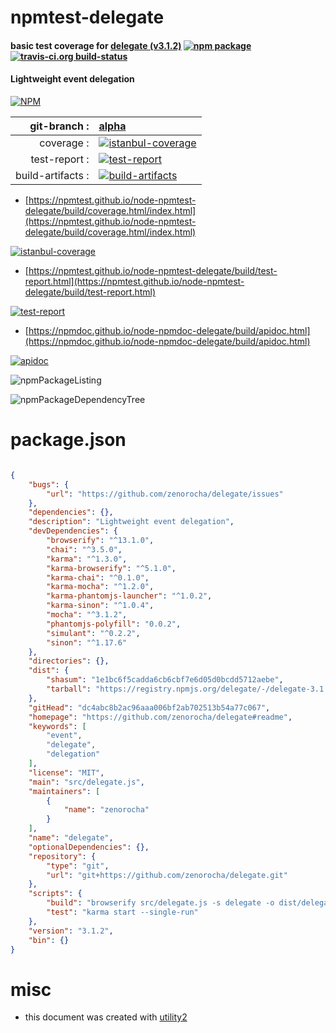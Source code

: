 # npmtest-delegate

#### basic test coverage for  [delegate (v3.1.2)](https://github.com/zenorocha/delegate#readme)  [![npm package](https://img.shields.io/npm/v/npmtest-delegate.svg?style=flat-square)](https://www.npmjs.org/package/npmtest-delegate) [![travis-ci.org build-status](https://api.travis-ci.org/npmtest/node-npmtest-delegate.svg)](https://travis-ci.org/npmtest/node-npmtest-delegate)

#### Lightweight event delegation

[![NPM](https://nodei.co/npm/delegate.png?downloads=true&downloadRank=true&stars=true)](https://www.npmjs.com/package/delegate)

| git-branch : | [alpha](https://github.com/npmtest/node-npmtest-delegate/tree/alpha)|
|--:|:--|
| coverage : | [![istanbul-coverage](https://npmtest.github.io/node-npmtest-delegate/build/coverage.badge.svg)](https://npmtest.github.io/node-npmtest-delegate/build/coverage.html/index.html)|
| test-report : | [![test-report](https://npmtest.github.io/node-npmtest-delegate/build/test-report.badge.svg)](https://npmtest.github.io/node-npmtest-delegate/build/test-report.html)|
| build-artifacts : | [![build-artifacts](https://npmtest.github.io/node-npmtest-delegate/glyphicons_144_folder_open.png)](https://github.com/npmtest/node-npmtest-delegate/tree/gh-pages/build)|

- [https://npmtest.github.io/node-npmtest-delegate/build/coverage.html/index.html](https://npmtest.github.io/node-npmtest-delegate/build/coverage.html/index.html)

[![istanbul-coverage](https://npmtest.github.io/node-npmtest-delegate/build/screenCapture.buildCi.browser.%252Ftmp%252Fbuild%252Fcoverage.lib.html.png)](https://npmtest.github.io/node-npmtest-delegate/build/coverage.html/index.html)

- [https://npmtest.github.io/node-npmtest-delegate/build/test-report.html](https://npmtest.github.io/node-npmtest-delegate/build/test-report.html)

[![test-report](https://npmtest.github.io/node-npmtest-delegate/build/screenCapture.buildCi.browser.%252Ftmp%252Fbuild%252Ftest-report.html.png)](https://npmtest.github.io/node-npmtest-delegate/build/test-report.html)

- [https://npmdoc.github.io/node-npmdoc-delegate/build/apidoc.html](https://npmdoc.github.io/node-npmdoc-delegate/build/apidoc.html)

[![apidoc](https://npmdoc.github.io/node-npmdoc-delegate/build/screenCapture.buildCi.browser.%252Ftmp%252Fbuild%252Fapidoc.html.png)](https://npmdoc.github.io/node-npmdoc-delegate/build/apidoc.html)

![npmPackageListing](https://npmtest.github.io/node-npmtest-delegate/build/screenCapture.npmPackageListing.svg)

![npmPackageDependencyTree](https://npmtest.github.io/node-npmtest-delegate/build/screenCapture.npmPackageDependencyTree.svg)



# package.json

```json

{
    "bugs": {
        "url": "https://github.com/zenorocha/delegate/issues"
    },
    "dependencies": {},
    "description": "Lightweight event delegation",
    "devDependencies": {
        "browserify": "^13.1.0",
        "chai": "^3.5.0",
        "karma": "^1.3.0",
        "karma-browserify": "^5.1.0",
        "karma-chai": "^0.1.0",
        "karma-mocha": "^1.2.0",
        "karma-phantomjs-launcher": "^1.0.2",
        "karma-sinon": "^1.0.4",
        "mocha": "^3.1.2",
        "phantomjs-polyfill": "0.0.2",
        "simulant": "^0.2.2",
        "sinon": "^1.17.6"
    },
    "directories": {},
    "dist": {
        "shasum": "1e1bc6f5cadda6cb6cbf7e6d05d0bcdd5712aebe",
        "tarball": "https://registry.npmjs.org/delegate/-/delegate-3.1.2.tgz"
    },
    "gitHead": "dc4abc8b2ac96aaa006bf2ab702513b54a77c067",
    "homepage": "https://github.com/zenorocha/delegate#readme",
    "keywords": [
        "event",
        "delegate",
        "delegation"
    ],
    "license": "MIT",
    "main": "src/delegate.js",
    "maintainers": [
        {
            "name": "zenorocha"
        }
    ],
    "name": "delegate",
    "optionalDependencies": {},
    "repository": {
        "type": "git",
        "url": "git+https://github.com/zenorocha/delegate.git"
    },
    "scripts": {
        "build": "browserify src/delegate.js -s delegate -o dist/delegate.js",
        "test": "karma start --single-run"
    },
    "version": "3.1.2",
    "bin": {}
}
```



# misc
- this document was created with [utility2](https://github.com/kaizhu256/node-utility2)
